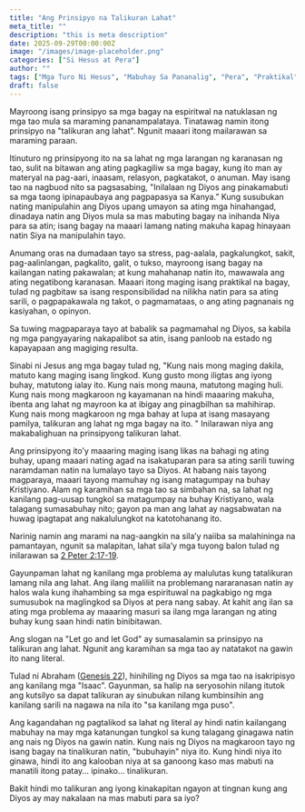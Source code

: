 ```yaml
---
title: "Ang Prinsipyo na Talikuran Lahat"
meta_title: ""
description: "this is meta description"
date: 2025-09-29T00:00:00Z
image: "/images/image-placeholder.png"
categories: ["Si Hesus at Pera"]
author: ""
tags: ["Mga Turo Ni Hesus", "Mabuhay Sa Pananalig", "Pera", "Praktikal"]
draft: false
---
```


Mayroong isang prinsipyo sa mga bagay na espiritwal na natuklasan ng mga tao mula sa maraming pananampalataya. Tinatawag namin itong prinsipyo na "talikuran ang lahat". Ngunit maaari itong mailarawan sa maraming paraan.  
  
Itinuturo ng prinsipyong ito na sa lahat ng mga larangan ng karanasan ng tao, sulit na bitawan ang ating pagkagiliw sa mga bagay, kung ito man ay materyal na pag-aari, inaasam, relasyon, pagkatakot, o anuman. May isang tao na nagbuod nito sa pagsasabing, "Inilalaan ng Diyos ang pinakamabuti sa mga taong ipinapaubaya ang pagpapasya sa Kanya.” Kung susubukan nating manipulahin ang Diyos upang umayon sa ating mga hinahangad, dinadaya natin ang Diyos mula sa mas mabuting bagay na inihanda Niya para sa atin; isang bagay na maaari lamang nating makuha kapag hinayaan natin Siya na manipulahin tayo.  
  
Anumang oras na dumadaan tayo sa stress, pag-aalala, pagkalungkot, sakit, pag-aalinlangan, pagkalito, galit, o tukso, mayroong isang bagay na kailangan nating pakawalan; at kung mahahanap natin ito, mawawala ang ating negatibong karanasan. Maaari itong maging isang praktikal na bagay, tulad ng pagbitaw sa isang responsibilidad na nilikha natin para sa ating sarili, o pagpapakawala ng takot, o pagmamataas, o ang ating pagnanais ng kasiyahan, o opinyon.  
  
Sa tuwing magpaparaya tayo at babalik sa pagmamahal ng Diyos, sa kabila ng mga pangyayaring nakapalibot sa atin, isang panloob na estado ng kapayapaan ang magiging resulta.  
  
Sinabi ni Jesus ang mga bagay tulad ng, "Kung nais mong maging dakila, matuto kang maging isang lingkod. Kung gusto mong iligtas ang iyong buhay, matutong ialay ito. Kung nais mong mauna, matutong maging huli. Kung nais mong magkaroon ng kayamanan na hindi maaaring makuha, ibenta ang lahat ng mayroon ka at ibigay ang pinagbilhan sa mahihirap. Kung nais mong magkaroon ng mga bahay at lupa at isang masayang pamilya, talikuran ang lahat ng mga bagay na ito. " Inilarawan niya ang makabalighuan na prinsipyong talikuran lahat.  
  
Ang prinsipyong ito’y maaaring maging isang likas na bahagi ng ating buhay, upang maaari nating agad na isakatuparan para sa ating sarili tuwing naramdaman natin na lumalayo tayo sa Diyos. At habang nais tayong magparaya, maaari tayong mamuhay ng isang matagumpay na buhay Kristiyano. Alam ng karamihan sa mga tao sa simbahan na, sa lahat ng kanilang pag-uusap tungkol sa matagumpay na buhay Kristiyano, wala talagang sumasabuhay nito; gayon pa man ang lahat ay nagsabwatan na huwag ipagtapat ang nakalulungkot na katotohanang ito.  
  
Narinig namin ang marami na nag-aangkin na sila’y naiiba sa malahininga na pamantayan, ngunit sa malapitan, lahat sila’y mga tuyong balon tulad ng inilarawan sa [2 Peter 2:17-19](http://www.biblegateway.com/passage/index.php?search=2+Peter+2%3A17-19;&version=50;&interface=print "Read 2 Peter 2:17-19").  
  
Gayunpaman lahat ng kanilang mga problema ay malulutas kung tatalikuran lamang nila ang lahat. Ang ilang maliliit na problemang nararanasan natin ay halos wala kung ihahambing sa mga espirituwal na pagkabigo ng mga sumusubok na maglingkod sa Diyos at pera nang sabay. At kahit ang ilan sa ating mga problema ay maaaring masuri sa ilang mga larangan ng ating buhay kung saan hindi natin binibitawan.  
  
Ang slogan na "Let go and let God" ay sumasalamin sa prinsipyo na talikuran ang lahat. Ngunit ang karamihan sa mga tao ay natatakot na gawin ito nang literal.  
  
Tulad ni Abraham ([Genesis 22](http://www.biblegateway.com/passage/index.php?search=Genesis+22;&version=50;&interface=print "Read Genesis 22")), hinihiling ng Diyos sa mga tao na isakripisyo ang kanilang mga "Isaac”. Gayunman, sa halip na seryosohin nilang itutok ang kutsilyo sa dapat talikuran ay sinubukan nilang kumbinsihin ang kanilang sarili na nagawa na nila ito "sa kanilang mga puso".  
  
Ang kagandahan ng pagtalikod sa lahat ng literal ay hindi natin kailangang mabuhay na may mga katanungan tungkol sa kung talagang ginagawa natin ang nais ng Diyos na gawin natin. Kung nais ng Diyos na magkaroon tayo ng isang bagay na tinalikuran natin, "bubuhayin" niya ito. Kung hindi niya ito ginawa, hindi ito ang kalooban niya at sa ganoong kaso mas mabuti na manatili itong patay… ipinako... tinalikuran.  
  
Bakit hindi mo talikuran ang iyong kinakapitan ngayon at tingnan kung ang Diyos ay may nakalaan na mas mabuti para sa iyo?
